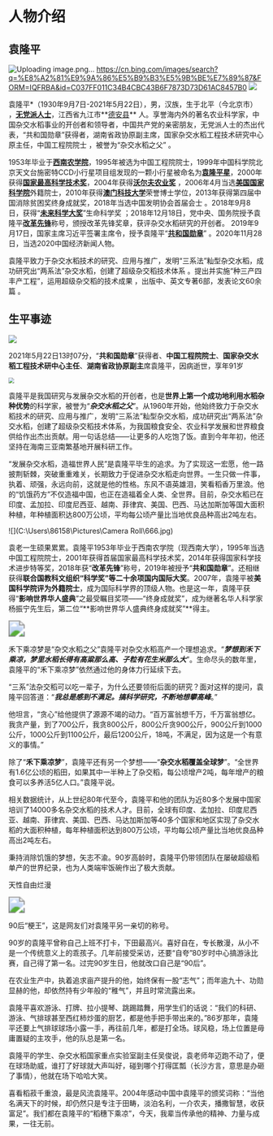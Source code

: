 

#                                           人物介绍



## 袁隆平
![Uploading image.png…]()
https://cn.bing.com/images/search?q=%E8%A2%81%E9%9A%86%E5%B9%B3%E5%9B%BE%E7%89%87&FORM=IQFRBA&id=C037FF011C34B4CBC43B6F7873D73D61AC8457B0
<img src="C:\Users\86158\Pictures\Camera Roll\d50735fae6cd7b89d0748659022442a7d8330ecb.webp"  />



袁隆平*（1930年9月7日-2021年5月22日），男，汉族，生于北平（今北京市）  ，[**无党派人士**](https://baike.baidu.com/item/无党派人士/2088083?fromModule=lemma_inlink)，江西省九江市**[德安县](https://baike.baidu.com/item/德安县/6007556?fromModule=lemma_inlink)** 人。享誉海内外的著名农业科学家，中国杂交水稻事业的开创者和领导者，中国共产党的亲密朋友，无党派人士的杰出代表，“共和国勋章”获得者，湖南省政协原副主席，国家杂交水稻工程技术研究中心原主任，中国工程院院士 ，被誉为“杂交水稻之父”  。

1953年毕业于[**西南农学院**](https://baike.baidu.com/item/西南农学院/5108871?fromModule=lemma_inlink)，1995年被选为中国工程院院士，1999年中国科学院北京天文台施密特CCD小行星项目组发现的一颗小行星被命名为[**袁隆平星**](https://baike.baidu.com/item/袁隆平星/9605462?fromModule=lemma_inlink)，2000年获得[**国家最高科学技术奖**](https://baike.baidu.com/item/国家最高科学技术奖/621338?fromModule=lemma_inlink)，2004年获得[**沃尔夫农业奖**](https://baike.baidu.com/item/沃尔夫农业奖/15728449?fromModule=lemma_inlink) ，2006年4月当选[**美国国家科学院**](https://baike.baidu.com/item/美国国家科学院/3454676?fromModule=lemma_inlink)外籍院士，2010年获得[**澳门科技大学**](https://baike.baidu.com/item/澳门科技大学/323324?fromModule=lemma_inlink)荣誉博士学位，2013年获得第四届中国消除贫困奖终身成就奖，2018年当选中国发明协会首届会士 。2018年9月8日，获得“[**未来科学大奖**](https://baike.baidu.com/item/未来科学大奖/19285674?fromModule=lemma_inlink)”生命科学奖 ；2018年12月18日，党中央、国务院授予袁隆平[**改革先锋**](https://baike.baidu.com/item/改革先锋/23209352?fromModule=lemma_inlink)称号，颁授改革先锋奖章，获评杂交水稻研究的开创者。 2019年9月17日，国家主席习近平签署主席令，授予袁隆平“[**共和国勋章**](https://baike.baidu.com/item/共和国勋章/18492339?fromModule=lemma_inlink)”  。2020年11月28日，当选2020中国经济新闻人物。

袁隆平致力于杂交水稻技术的研究、应用与推广，发明“三系法”籼型杂交水稻，成功研究出“两系法”杂交水稻，创建了超级杂交稻技术体系  。提出并实施“种三产四丰产工程”，运用超级杂交稻的技术成果 ，出版中、英文专著6部，发表论文60余篇 。



## 生平事迹

<img src="C:\Users\86158\Pictures\Camera Roll\下载 (1).jpg"  />

2021年5月22日13时07分，“**共和国勋章**”获得者、**中国工程院院士**、**国家杂交水稻工程技术研中心主任**、**湖南省政协原副主**席袁隆平，因病逝世，享年91岁

<img src="C:\Users\86158\Pictures\Camera Roll\974.jpg" style="zoom: 67%;" />





袁隆平是我国研究与发展杂交水稻的开创者，也是**世界上第一个成功地利用水稻杂种优势**的科学家，被誉为“***杂交水稻之父***”。从1960年开始，他始终致力于杂交水稻技术的研究、应用与推广，发明“三系法”籼型杂交水稻，成功研究出“两系法”杂交水稻，创建了超级杂交稻技术体系，为我国粮食安全、农业科学发展和世界粮食供给作出杰出贡献。用一句话总结——让更多的人吃饱了饭。直到今年年初，他还坚持在海南三亚南繁基地开展科研工作。

“发展杂交水稻，造福世界人民”是袁隆平毕生的追求。为了实现这一宏愿，他一路披荆斩棘，突破重重难关，长期致力于促进杂交水稻走向世界。一生只做一件事，执着、顽强，永远向前，这就是他的性格。东风不语英雄泪，笑看稻香万里浪。他的“饥饿药方”不仅造福中国，也正在造福着全人类、全世界。目前，杂交水稻已在印度、孟加拉、印度尼西亚、越南、菲律宾、美国、巴西、马达加斯加等国大面积种植，年种植面积达800万公顷，平均每公顷产量比当地优良品种高出2吨左右。

![](C:\Users\86158\Pictures\Camera Roll\666.jpg)

袁老一生硕果累累。袁隆平1953年毕业于西南农学院（现西南大学），1995年当选中国工程院院士，2001年获得首届国家最高科学技术奖，2014年获得国家科学技术进步特等奖，2018年获“**改革先锋**”称号，2019年被授予“**共和国勋章**”。还相继获得**联合国教科文组织“科学奖”等二十余项国内国际大奖**。2007年，袁隆平被**美国科学院评为外籍院士**，成为国际科学界的顶级人物。也是这一年，袁隆平获得“**影响世界华人盛典**”之最受瞩目奖项——“终身成就奖”，成为继著名华人科学家杨振宁先生后，第二位“**影响世界华人盛典终身成就奖”**得主。

 

<img src="C:\Users\86158\Pictures\Camera Roll\下载.jpg" style="zoom:200%;" />



禾下乘凉梦是“杂交水稻之父”袁隆平对杂交水稻高产一个理想追求。“***梦想到禾下乘凉，梦里水稻长得有高粱那么高、子粒有花生米那么大***”。生命尽头的数年里，袁隆平的“禾下乘凉梦”依然通过他的身体力行延续下去。

“三系”法杂交稻可以吃一辈子，为什么还要领衔后面的研究？面对这样的提问，袁隆平回答道：“***我总是感到不满足。搞科学研究，不断地想攀高峰***。”

他坦言，“贪心”给他提供了源源不竭的动力。“百万富翁想千万，千万富翁想亿。我贪产量，到了700公斤，我贪800公斤，800公斤贪900公斤，900公斤到1000公斤，1000公斤到1100公斤，最后1200公斤，18吨，不满足，因为这是一个有意义的事情。”

除了“**禾下乘凉梦**”，袁隆平还有另一个梦想——“**杂交水稻覆盖全球梦**”。“全世界有1.6亿公顷的稻田，如果其中一半种上了杂交稻，每公顷增产2吨，每年增产的粮食可以多养活5亿人口。”袁隆平说。

相关数据统计，从上世纪80年代至今，袁隆平和他的团队为近80多个发展中国家培训了14000多名杂交水稻的技术人才。目前，全球有印度、孟加拉、印度尼西亚、越南、菲律宾、美国、巴西、马达加斯加等40多个国家和地区实现了杂交水稻的大面积种植，每年种植面积达到800万公顷，平均每公顷产量比当地优良品种高出2吨左右。

秉持消除饥饿的梦想，矢志不渝。90岁高龄时，袁隆平仍带领团队在屡破超级稻单产的世界纪录，也为人类端牢饭碗作出了极大贡献。

天性自由烂漫

<img src="C:\Users\86158\Pictures\Camera Roll\OIP-C (7).jpg" style="zoom:200%;" />

90后“梗王”，这是网友们对袁隆平另一亲切的称号。

90岁的袁隆平曾称自己上班不打卡，下田最高兴。喜好自在，专长散漫，从小不是一个传统意义上的乖孩子。几年前接受采访，还要“自夸”80岁时中心搞游泳比赛，自己得了第一名。过完90岁生日，他就改口自己是“90后”。

在农业生产中，执着追求亩产提升的他，始终保有一股“志气”；而年逾九十、功勋显赫的他，却依然持有少年般的“稚气”，并且时常流露出来。

袁隆平喜欢游泳、打牌、拉小提琴、跳踢踏舞，用学生们的话说：“我们的科研、游泳、气排球甚至西红柿炒蛋的厨艺，都是他手把手带出来的。”86岁那年，袁隆平还要上气排球球场小露一手，再往前几年，都是打全场。球风稳，场上位置是毋庸置疑的主攻手，他的队总是第一名。

袁隆平的学生、杂交水稻国家重点实验室副主任吴俊说，袁老师年迈跑不动了，便在球场助威，谁打了好球就大声叫好，碰到哪个打得匡瓢（长沙方言，意思是办砸了事情），他就在场下哈哈大笑。

喜看稻菽千重浪，最是风流袁隆平。2004年感动中国中袁隆平的颁奖词称：“当他名满天下的时候，却仍然只是专注于田畴，淡泊名利，一介农夫，播撒智慧，收获富足”。我们都在袁隆平的“稻穗下乘凉”，今天，我辈当传承他的精神、力量与成果，一往无前。








